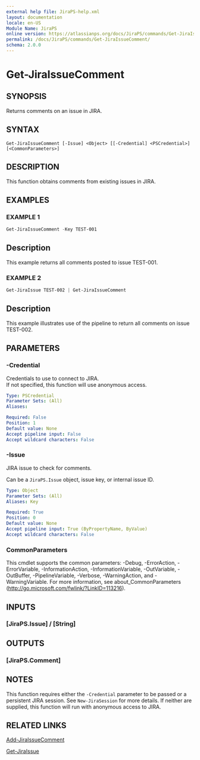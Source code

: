 ```yaml
---
external help file: JiraPS-help.xml
layout: documentation
locale: en-US
Module Name: JiraPS
online version: https://atlassianps.org/docs/JiraPS/commands/Get-JiraIssueComment/
permalink: /docs/JiraPS/commands/Get-JiraIssueComment/
schema: 2.0.0
---
```


# Get-JiraIssueComment

## SYNOPSIS

Returns comments on an issue in JIRA.

## SYNTAX

```
Get-JiraIssueComment [-Issue] <Object> [[-Credential] <PSCredential>] [<CommonParameters>]
```

## DESCRIPTION

This function obtains comments from existing issues in JIRA.

## EXAMPLES

### EXAMPLE 1

```powershell
Get-JiraIssueComment -Key TEST-001
```

Description  
 -----------  
This example returns all comments posted to issue TEST-001.

### EXAMPLE 2

```powershell
Get-JiraIssue TEST-002 | Get-JiraIssueComment
```

Description  
 -----------  
This example illustrates use of the pipeline to return all comments on issue TEST-002.

## PARAMETERS

### -Credential

Credentials to use to connect to JIRA.  
If not specified, this function will use anonymous access.

```yaml
Type: PSCredential
Parameter Sets: (All)
Aliases:

Required: False
Position: 1
Default value: None
Accept pipeline input: False
Accept wildcard characters: False
```

### -Issue

JIRA issue to check for comments.

Can be a `JiraPS.Issue` object, issue key, or internal issue ID.

```yaml
Type: Object
Parameter Sets: (All)
Aliases: Key

Required: True
Position: 0
Default value: None
Accept pipeline input: True (ByPropertyName, ByValue)
Accept wildcard characters: False
```

### CommonParameters
This cmdlet supports the common parameters: -Debug, -ErrorAction, -ErrorVariable, -InformationAction, -InformationVariable, -OutVariable, -OutBuffer, -PipelineVariable, -Verbose, -WarningAction, and -WarningVariable. For more information, see about_CommonParameters (http://go.microsoft.com/fwlink/?LinkID=113216).

## INPUTS

### [JiraPS.Issue] / [String]

## OUTPUTS

### [JiraPS.Comment]

## NOTES

This function requires either the `-Credential` parameter to be passed or a persistent JIRA session.
See `New-JiraSession` for more details.
If neither are supplied, this function will run with anonymous access to JIRA.

## RELATED LINKS

[Add-JiraIssueComment](../Add-JiraIssueComment/)

[Get-JiraIssue](../Get-JiraIssue/)
